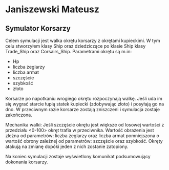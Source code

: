 # Janiszewski Mateusz 
 
## Symulator Korsarzy 
 
Celem symulacji jest walka okrętu korsarzy z okrętami kupieckimi. W tym celu stworzyłem klasy Ship oraz dziedziczące po klasie Ship klasy Trade_Ship oraz Corsairs_Ship. Parametrami okrętu są m.in:
 - Hp
 - liczba żeglarzy
 - liczba armat
 - szczęście
 - szybkość
 - złoto
  
Korsarze po napotkaniu wrogiego okrętu rozpoczynają walkę. Jeśli uda im się wygrać starcie łupią statek kupiecki (zdobywając złoto) i posyłają go na dno. W przeciwnym razie korsarze zostają zniszczeni i symulacja zostaje zakończona.
 
Mechanika walki:
 Jeśli szczęście okrętu jest większe od losowej wartości z przedziału <0-100> okręt trafia w przeciwnika. Wartość obrażenia jest zleżna od parametrów: liczba żeglarzy oraz liczba armat pomniejszona o wartość obrony zależnej od parametrów: szczęście oraz szybkość. Okręty atakują na zmianę dopóki jeden z nich zostanie zatopiony.
 
Na koniec symulacji zostaje wyświetlony komunikat podsumowujący dokonania korsarzy.
